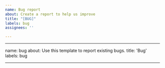 ```yaml
---
name: Bug report
about: Create a report to help us improve
title: "[BUG]"
labels: bug
assignees: ''

---
```


---
name: bug
about: Use this template to report existing bugs.
title: 'Bug'
labels: bug

---

